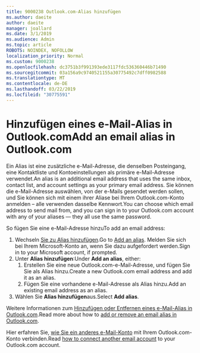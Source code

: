 ```yaml
---
title: 9000238 Outlook.com-Alias hinzufügen
ms.author: daeite
author: daeite
manager: joallard
ms.date: 3/1/2019
ms.audience: Admin
ms.topic: article
ROBOTS: NOINDEX, NOFOLLOW
localization_priority: Normal
ms.custom: 9000238
ms.openlocfilehash: dc3751b3f991393ede3117fdc536360446b71490
ms.sourcegitcommit: 03a156a9c9740521155a30775492c7dff0982588
ms.translationtype: MT
ms.contentlocale: de-DE
ms.lasthandoff: 03/22/2019
ms.locfileid: "30775591"
---
```

# <a name="add-an-email-alias-in-outlookcom"></a><span data-ttu-id="bb2f8-102">Hinzufügen eines e-Mail-Alias in Outlook.com</span><span class="sxs-lookup"><span data-stu-id="bb2f8-102">Add an email alias in Outlook.com</span></span>

<span data-ttu-id="bb2f8-103">Ein Alias ist eine zusätzliche e-Mail-Adresse, die denselben Posteingang, eine Kontaktliste und Kontoeinstellungen als primäre e-Mail-Adresse verwendet.</span><span class="sxs-lookup"><span data-stu-id="bb2f8-103">An alias is an additional email address that uses the same inbox, contact list, and account settings as your primary email address.</span></span> <span data-ttu-id="bb2f8-104">Sie können die e-Mail-Adresse auswählen, von der e-Mails gesendet werden sollen, und Sie können sich mit einem ihrer Aliase bei Ihrem Outlook.com-Konto anmelden – alle verwenden dasselbe Kennwort.</span><span class="sxs-lookup"><span data-stu-id="bb2f8-104">You can choose which email address to send mail from, and you can sign in to your Outlook.com account with any of your aliases — they all use the same password.</span></span>

<span data-ttu-id="bb2f8-105">So fügen Sie eine e-Mail-Adresse hinzu</span><span class="sxs-lookup"><span data-stu-id="bb2f8-105">To add an email address:</span></span>

1. <span data-ttu-id="bb2f8-106">Wechseln [Sie zu Alias hinzufügen](https://go.microsoft.com/fwlink/p/?linkid=864833).</span><span class="sxs-lookup"><span data-stu-id="bb2f8-106">Go to [Add an alias](https://go.microsoft.com/fwlink/p/?linkid=864833).</span></span> <span data-ttu-id="bb2f8-107">Melden Sie sich bei Ihrem Microsoft-Konto an, wenn Sie dazu aufgefordert werden.</span><span class="sxs-lookup"><span data-stu-id="bb2f8-107">Sign in to your Microsoft account, if prompted.</span></span>
2. <span data-ttu-id="bb2f8-108">Unter **Alias hinzufügen**:</span><span class="sxs-lookup"><span data-stu-id="bb2f8-108">Under **Add an alias**, either:</span></span>
    1. <span data-ttu-id="bb2f8-109">Erstellen Sie eine neue Outlook.com-e-Mail-Adresse, und fügen Sie Sie als Alias hinzu.</span><span class="sxs-lookup"><span data-stu-id="bb2f8-109">Create a new Outlook.com email address and add it as an alias.</span></span>
    2. <span data-ttu-id="bb2f8-110">Fügen Sie eine vorhandene e-Mail-Adresse als Alias hinzu.</span><span class="sxs-lookup"><span data-stu-id="bb2f8-110">Add an existing email address as an alias.</span></span>
3. <span data-ttu-id="bb2f8-111">Wählen Sie **Alias hinzufügen**aus.</span><span class="sxs-lookup"><span data-stu-id="bb2f8-111">Select **Add alias**.</span></span>

<span data-ttu-id="bb2f8-112">Weitere Informationen zum [Hinzufügen oder Entfernen eines e-Mail-Alias in Outlook.com](https://support.office.com/article/459b1989-356d-40fa-a689-8f285b13f1f2).</span><span class="sxs-lookup"><span data-stu-id="bb2f8-112">Read more about how to [add or remove an email alias in Outlook.com](https://support.office.com/article/459b1989-356d-40fa-a689-8f285b13f1f2).</span></span>  

<span data-ttu-id="bb2f8-113">Hier erfahren Sie, [wie Sie ein anderes e-Mail-Konto](https://support.office.com/article/c5224df4-5885-4e79-91ba-523aa743f0ba) mit Ihrem Outlook.com-Konto verbinden.</span><span class="sxs-lookup"><span data-stu-id="bb2f8-113">Read [how to connect another email account](https://support.office.com/article/c5224df4-5885-4e79-91ba-523aa743f0ba) to your Outlook.com account.</span></span>